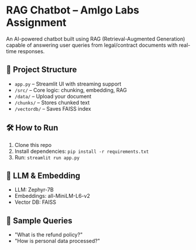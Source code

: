 # RAG Chatbot – Amlgo Labs Assignment

An AI-powered chatbot built using RAG (Retrieval-Augmented Generation) capable of answering user queries from legal/contract documents with real-time responses.

## 📁 Project Structure

- `app.py` – Streamlit UI with streaming support
- `/src/` – Core logic: chunking, embedding, RAG
- `/data/` – Upload your document
- `/chunks/` – Stores chunked text
- `/vectordb/` – Saves FAISS index

## 🛠 How to Run

1. Clone this repo
2. Install dependencies: `pip install -r requirements.txt`
3. Run: `streamlit run app.py`

## 🤖 LLM & Embedding

- LLM: Zephyr-7B
- Embeddings: all-MiniLM-L6-v2
- Vector DB: FAISS

## 🧪 Sample Queries

- "What is the refund policy?"
- "How is personal data processed?"

